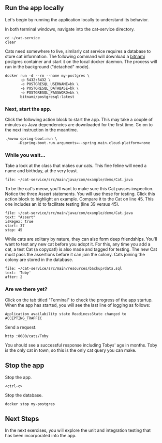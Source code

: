 ## Run the app locally

Let's begin by running the application locally to understand its behavior.

In both terminal windows, navigate into the cat-service directory.
```execute-all
cd ~/cat-service
clear
```

Cats need somewhere to live, similarly cat service requires a database to store cat information.
The following command will download a [bitnami](https://bitnami.com/) postgres container and start it on the local docker daemon.
The process will run in the background ("detached" mode).
```execute-1
docker run -d --rm --name my-postgres \
       -p 5432:5432 \
       -e POSTGRESQL_USERNAME=bk \
       -e POSTGRESQL_DATABASE=bk \
       -e POSTGRESQL_PASSWORD=bk \
       bitnami/postgresql:latest
```

### Next, start the app.

Click the following action block to start the app.
This may take a couple of minutes as Java dependencies are downloaded for the first time.
Go on to the next instruction in the meantime.
```execute-2
./mvnw spring-boot:run \
      -Dspring-boot.run.arguments=--spring.main.cloud-platform=none
```

### While you wait...

Take a look at the class that makes our cats.
This fine feline will need a name and birthday, at the very least.
```editor:open-file
file: ~/cat-service/src/main/java/com/example/demo/Cat.java
```

To be the cat's meow, you'll want to make sure this Cat passes inspection.
Notice the three Assert statements. You will use these for testing.
Click this action block to highlight an example.
Compare it to the Cat on line 45.
This one includes an id to facilitate testing (line 39 versus 45).
```editor:select-matching-text
file: ~/cat-service/src/main/java/com/example/demo/Cat.java
text: "Assert"
isRegex: true
start: 37
stop: 45
```

While cats are solitary by nature, they can also form deep friendships.
You'll want to test any new cat before you adopt it.
For this, any time you add a cat, a test Cat (a copycat!) is also made and tagged for testing.
The new Cat must pass the assertions before it can join the colony.
Cats joining the colony are stored in the database.
```editor:select-matching-text
file: ~/cat-service/src/main/resources/backup/data.sql
text: 'Toby'
after: 2
```

### Are we there yet?

Click on the tab titled "Terminal" to check the progress of the app startup. When the app has started, you will see the last line of logging as follows:
```
Application availability state ReadinessState changed to ACCEPTING_TRAFFIC
```

Send a request.
```execute-1
http :8080/cats/Toby
```

You should see a successful response including Tobys' age in months. Toby is the only cat in town, so this is the only cat query you can make.

## Stop the app

Stop the app.
```execute-2
<ctrl-c>
```

Stop the database.
```execute-1
docker stop my-postgres
```

## Next Steps

In the next exercises, you will explore the unit and integration testing that has been incorporated into the app.
